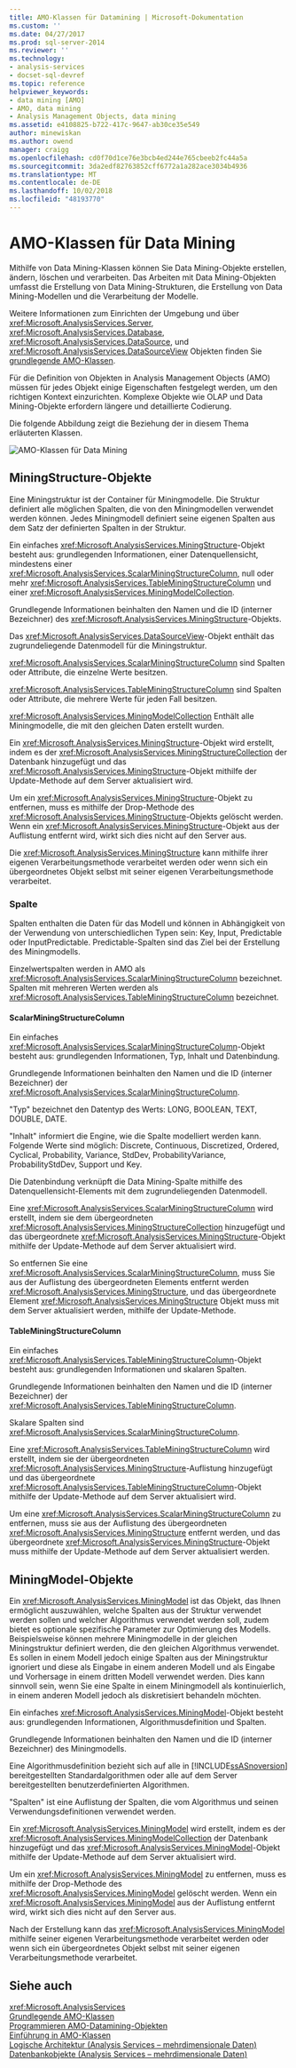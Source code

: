 ```yaml
---
title: AMO-Klassen für Datamining | Microsoft-Dokumentation
ms.custom: ''
ms.date: 04/27/2017
ms.prod: sql-server-2014
ms.reviewer: ''
ms.technology:
- analysis-services
- docset-sql-devref
ms.topic: reference
helpviewer_keywords:
- data mining [AMO]
- AMO, data mining
- Analysis Management Objects, data mining
ms.assetid: e4108825-b722-417c-9647-ab30ce35e549
author: minewiskan
ms.author: owend
manager: craigg
ms.openlocfilehash: cd0f70d1ce76e3bcb4ed244e765cbeeb2fc44a5a
ms.sourcegitcommit: 3da2edf82763852cff6772a1a282ace3034b4936
ms.translationtype: MT
ms.contentlocale: de-DE
ms.lasthandoff: 10/02/2018
ms.locfileid: "48193770"
---
```

# <a name="amo-data-mining-classes"></a>AMO-Klassen für Data Mining
  Mithilfe von Data Mining-Klassen können Sie Data Mining-Objekte erstellen, ändern, löschen und verarbeiten. Das Arbeiten mit Data Mining-Objekten umfasst die Erstellung von Data Mining-Strukturen, die Erstellung von Data Mining-Modellen und die Verarbeitung der Modelle.  
  
 Weitere Informationen zum Einrichten der Umgebung und über <xref:Microsoft.AnalysisServices.Server>, <xref:Microsoft.AnalysisServices.Database>, <xref:Microsoft.AnalysisServices.DataSource>, und <xref:Microsoft.AnalysisServices.DataSourceView> Objekten finden Sie [grundlegende AMO-Klassen](amo-fundamental-classes.md).  
  
 Für die Definition von Objekten in Analysis Management Objects (AMO) müssen für jedes Objekt einige Eigenschaften festgelegt werden, um den richtigen Kontext einzurichten. Komplexe Objekte wie OLAP und Data Mining-Objekte erfordern längere und detaillierte Codierung.  
  
  
 Die folgende Abbildung zeigt die Beziehung der in diesem Thema erläuterten Klassen.  
  
 ![AMO-Klassen für Data Mining](../../../analysis-services/dev-guide/media/amo-dataminingclasses.gif "AMO-Klassen für Data Mining")  
  
##  <a name="MiningStructure"></a> MiningStructure-Objekte  
 Eine Miningstruktur ist der Container für Miningmodelle. Die Struktur definiert alle möglichen Spalten, die von den Miningmodellen verwendet werden können. Jedes Miningmodell definiert seine eigenen Spalten aus dem Satz der definierten Spalten in der Struktur.  
  
 Ein einfaches <xref:Microsoft.AnalysisServices.MiningStructure>-Objekt besteht aus: grundlegenden Informationen, einer Datenquellensicht, mindestens einer <xref:Microsoft.AnalysisServices.ScalarMiningStructureColumn>, null oder mehr <xref:Microsoft.AnalysisServices.TableMiningStructureColumn> und einer <xref:Microsoft.AnalysisServices.MiningModelCollection>.  
  
 Grundlegende Informationen beinhalten den Namen und die ID (interner Bezeichner) des <xref:Microsoft.AnalysisServices.MiningStructure>-Objekts.  
  
 Das <xref:Microsoft.AnalysisServices.DataSourceView>-Objekt enthält das zugrundeliegende Datenmodell für die Miningstruktur.  
  
 <xref:Microsoft.AnalysisServices.ScalarMiningStructureColumn> sind Spalten oder Attribute, die einzelne Werte besitzen.  
  
 <xref:Microsoft.AnalysisServices.TableMiningStructureColumn> sind Spalten oder Attribute, die mehrere Werte für jeden Fall besitzen.  
  
 <xref:Microsoft.AnalysisServices.MiningModelCollection> Enthält alle Miningmodelle, die mit den gleichen Daten erstellt wurden.  
  
 Ein <xref:Microsoft.AnalysisServices.MiningStructure>-Objekt wird erstellt, indem es der <xref:Microsoft.AnalysisServices.MiningStructureCollection> der Datenbank hinzugefügt und das <xref:Microsoft.AnalysisServices.MiningStructure>-Objekt mithilfe der Update-Methode auf dem Server aktualisiert wird.  
  
 Um ein <xref:Microsoft.AnalysisServices.MiningStructure>-Objekt zu entfernen, muss es mithilfe der Drop-Methode des <xref:Microsoft.AnalysisServices.MiningStructure>-Objekts gelöscht werden. Wenn ein <xref:Microsoft.AnalysisServices.MiningStructure>-Objekt aus der Auflistung entfernt wird, wirkt sich dies nicht auf den Server aus.  
  
 Die <xref:Microsoft.AnalysisServices.MiningStructure> kann mithilfe ihrer eigenen Verarbeitungsmethode verarbeitet werden oder wenn sich ein übergeordnetes Objekt selbst mit seiner eigenen Verarbeitungsmethode verarbeitet.  
  
### <a name="columns"></a>Spalte  
 Spalten enthalten die Daten für das Modell und können in Abhängigkeit von der Verwendung von unterschiedlichen Typen sein: Key, Input, Predictable oder InputPredictable. Predictable-Spalten sind das Ziel bei der Erstellung des Miningmodells.  
  
 Einzelwertspalten werden in AMO als <xref:Microsoft.AnalysisServices.ScalarMiningStructureColumn> bezeichnet. Spalten mit mehreren Werten werden als <xref:Microsoft.AnalysisServices.TableMiningStructureColumn> bezeichnet.  
  
#### <a name="scalarminingstructurecolumn"></a>ScalarMiningStructureColumn  
 Ein einfaches <xref:Microsoft.AnalysisServices.ScalarMiningStructureColumn>-Objekt besteht aus: grundlegenden Informationen, Typ, Inhalt und Datenbindung.  
  
 Grundlegende Informationen beinhalten den Namen und die ID (interner Bezeichner) der <xref:Microsoft.AnalysisServices.ScalarMiningStructureColumn>.  
  
 "Typ" bezeichnet den Datentyp des Werts: LONG, BOOLEAN, TEXT, DOUBLE, DATE.  
  
 "Inhalt" informiert die Engine, wie die Spalte modelliert werden kann. Folgende Werte sind möglich: Discrete, Continuous, Discretized, Ordered, Cyclical, Probability, Variance, StdDev, ProbabilityVariance, ProbabilityStdDev, Support und Key.  
  
 Die Datenbindung verknüpft die Data Mining-Spalte mithilfe des Datenquellensicht-Elements mit dem zugrundeliegenden Datenmodell.  
  
 Eine <xref:Microsoft.AnalysisServices.ScalarMiningStructureColumn> wird erstellt, indem sie dem übergeordneten <xref:Microsoft.AnalysisServices.MiningStructureCollection> hinzugefügt und das übergeordnete <xref:Microsoft.AnalysisServices.MiningStructure>-Objekt mithilfe der Update-Methode auf dem Server aktualisiert wird.  
  
 So entfernen Sie eine <xref:Microsoft.AnalysisServices.ScalarMiningStructureColumn>, muss Sie aus der Auflistung des übergeordneten Elements entfernt werden <xref:Microsoft.AnalysisServices.MiningStructure>, und das übergeordnete Element <xref:Microsoft.AnalysisServices.MiningStructure> Objekt muss mit dem Server aktualisiert werden, mithilfe der Update-Methode.  
  
#### <a name="tableminingstructurecolumn"></a>TableMiningStructureColumn  
 Ein einfaches <xref:Microsoft.AnalysisServices.TableMiningStructureColumn>-Objekt besteht aus: grundlegenden Informationen und skalaren Spalten.  
  
 Grundlegende Informationen beinhalten den Namen und die ID (interner Bezeichner) der <xref:Microsoft.AnalysisServices.TableMiningStructureColumn>.  
  
 Skalare Spalten sind <xref:Microsoft.AnalysisServices.ScalarMiningStructureColumn>.  
  
 Eine <xref:Microsoft.AnalysisServices.TableMiningStructureColumn> wird erstellt, indem sie der übergeordneten <xref:Microsoft.AnalysisServices.MiningStructure>-Auflistung hinzugefügt und das übergeordnete <xref:Microsoft.AnalysisServices.TableMiningStructureColumn>-Objekt mithilfe der Update-Methode auf dem Server aktualisiert wird.  
  
 Um eine <xref:Microsoft.AnalysisServices.ScalarMiningStructureColumn> zu entfernen, muss sie aus der Auflistung des übergeordneten <xref:Microsoft.AnalysisServices.MiningStructure> entfernt werden, und das übergeordnete <xref:Microsoft.AnalysisServices.MiningStructure>-Objekt muss mithilfe der Update-Methode auf dem Server aktualisiert werden.  
  
##  <a name="MiningModel"></a> MiningModel-Objekte  
 Ein <xref:Microsoft.AnalysisServices.MiningModel> ist das Objekt, das Ihnen ermöglicht auszuwählen, welche Spalten aus der Struktur verwendet werden sollen und welcher Algorithmus verwendet werden soll, zudem bietet es optionale spezifische Parameter zur Optimierung des Modells. Beispielsweise können mehrere Miningmodelle in der gleichen Miningstruktur definiert werden, die den gleichen Algorithmus verwendet. Es sollen in einem Modell jedoch einige Spalten aus der Miningstruktur ignoriert und diese als Eingabe in einem anderen Modell und als Eingabe und Vorhersage in einem dritten Modell verwendet werden. Dies kann sinnvoll sein, wenn Sie eine Spalte in einem Miningmodell als kontinuierlich, in einem anderen Modell jedoch als diskretisiert behandeln möchten.  
  
 Ein einfaches <xref:Microsoft.AnalysisServices.MiningModel>-Objekt besteht aus: grundlegenden Informationen, Algorithmusdefinition und Spalten.  
  
 Grundlegende Informationen beinhalten den Namen und die ID (interner Bezeichner) des Miningmodells.  
  
 Eine Algorithmusdefinition bezieht sich auf alle in [!INCLUDE[ssASnoversion](../../../includes/ssasnoversion-md.md)] bereitgestellten Standardalgorithmen oder alle auf dem Server bereitgestellten benutzerdefinierten Algorithmen.  
  
 "Spalten" ist eine Auflistung der Spalten, die vom Algorithmus und seinen Verwendungsdefinitionen verwendet werden.  
  
 Ein <xref:Microsoft.AnalysisServices.MiningModel> wird erstellt, indem es der <xref:Microsoft.AnalysisServices.MiningModelCollection> der Datenbank hinzugefügt und das <xref:Microsoft.AnalysisServices.MiningModel>-Objekt mithilfe der Update-Methode auf dem Server aktualisiert wird.  
  
 Um ein <xref:Microsoft.AnalysisServices.MiningModel> zu entfernen, muss es mithilfe der Drop-Methode des <xref:Microsoft.AnalysisServices.MiningModel> gelöscht werden. Wenn ein <xref:Microsoft.AnalysisServices.MiningModel> aus der Auflistung entfernt wird, wirkt sich dies nicht auf den Server aus.  
  
 Nach der Erstellung kann das <xref:Microsoft.AnalysisServices.MiningModel> mithilfe seiner eigenen Verarbeitungsmethode verarbeitet werden oder wenn sich ein übergeordnetes Objekt selbst mit seiner eigenen Verarbeitungsmethode verarbeitet.  
  
## <a name="see-also"></a>Siehe auch  
 <xref:Microsoft.AnalysisServices>   
 [Grundlegende AMO-Klassen](amo-fundamental-classes.md)   
 [Programmieren AMO-Datamining-Objekten](programming-amo-data-mining-objects.md)   
 [Einführung in AMO-Klassen](amo-classes-introduction.md)   
 [Logische Architektur &#40;Analysis Services – mehrdimensionale Daten&#41;](../olap-logical/understanding-microsoft-olap-logical-architecture.md)   
 [Datenbankobjekte &#40;Analysis Services – mehrdimensionale Daten&#41;](../olap-logical/database-objects-analysis-services-multidimensional-data.md)  
  
  
